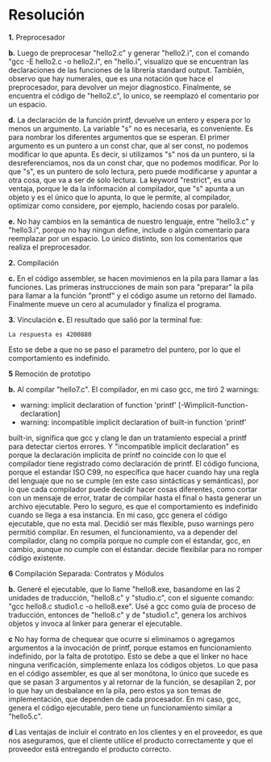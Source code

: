 # Resolución
**1.** Preprocesador

**b.** Luego de preprocesar "hello2.c" y generar "hello2.i", con el comando "gcc -E hello2.c -o hello2.i", en "hello.i", visualizo que se encuentran las declaraciones de las funciones de la librería standard output. También, observo que hay numerales, que es una notación que hace el preprocesador, para devolver un mejor diagnostico. Finalmente, se encuentra el código de "hello2.c", lo unico, se reemplazó el comentario por un espacio.

**d.** La declaración de la función printf, devuelve un entero y espera por lo menos un argumento. La variable "s" no es necesaria, es conveniente. Es para nombrar los diferentes argumentos que se esperan. El primer argumento es un puntero a un const char, que al ser const, no podemos modificar lo que apunta. Es decir, si utilizamos "s" nos da un puntero, si la desreferenciamos, nos da un const char, que no podemos modificar. Por lo que "s", es un puntero de solo lectura, pero puede modificarse y apuntar a otra cosa, que va a ser de solo lectura. La keyword "restrict", es una ventaja, porque le da la información al compilador, que "s" apunta a un objeto y es el único que lo apunta, lo que le permite, al compilador, optimizar como considere, por ejemplo, haciendo cosas por paralelo.

**e.** No hay cambios en la semántica de nuestro lenguaje, entre "hello3.c" y "hello3.i", porque no hay ningun define, include o algún comentario para reemplazar por un espacio. Lo único distinto, son los comentarios que realiza el preprocesador.

**2.** Compilación

**c.** En el código assembler, se hacen movimienos en la pila para llamar a las funciones. Las primeras instrucciones de main son para "preparar" la pila para llamar a la función "prontf" y el código asume un retorno del llamado. Finalmente mueve un cero al acumulador y finaliza el programa.

**3.** Vinculación
**c.** El resultado que salió por la terminal fue:
```
La respuesta es 4200880
```
Esto se debe a que no se paso el parametro del puntero, por lo que el comportamiento es indefinido.

**5** Remoción de prototipo

**b.**
Al compilar "hello7.c". El compilador, en mi caso gcc, me tiró 2 warnings:
- warning: implicit declaration of function 'printf' [-Wimplicit-function-declaration]
- warning: incompatible implicit declaration of built-in function 'printf'

built-in, significa que gcc y clang le dan un tratamiento especial a printf para detectar ciertos errores. Y "incompatible implicit declaration" es porque la declaración implicita de printf no coincide con lo que el compilador tiene registrado como declaración de printf.
El código funciona, porque el estandar ISO C99, no específica que hacer cuando hay una regla del lenguaje que no se cumple (en este caso sintácticas y semánticas), por lo que cada compilador puede decidir hacer cosas diferentes, como cortar con un mensaje de error, tratar de compilar hasta el final o hasta generar un archivo ejecutable. Pero lo seguro, es que el comportamiento es indefinido cuando se llega a esa instancia. En mi caso, gcc genera el código ejecutable, que no esta mal. Decidió ser más flexible, puso warnings pero permitió compilar. En resumen, el funcionamiento, va a depender del compilador, clang no compila porque no cumple con el éstandar, gcc, en cambio, aunque no cumple con el éstandar. decide flexibilar para no romper código existente.

**6** Compilación Separada: Contratos y Módulos

**b.** Generé el ejecutable, que lo llame "hello8.exe, basandome en las 2 unidades de traducción, "hello8.c" y "studio.c", con el siguente comando: "gcc hello8.c studio1.c -o hello8.exe". Usé a gcc como guía de proceso de traducción, entonces de "hello8.c" y de "studio1.c", genera los archivos objetos y invoca al linker para generar el ejecutable.

**c** No hay forma de chequear que ocurre si eliminamos o agregamos argumentos a la invocación de printf, porque estamos en funcionamiento indefinido, por la falta de prototipo. Esto se debe a que el linker no hace ninguna verificación, simplemente enlaza los códigos objetos. Lo que pasa en el código assembler, es que al ser monótona, lo único que sucede es que se pasan 3 argumentos y al retornar de la función, se desapilan 2, por lo que hay un desbalance en la pila, pero estos ya son temas de implementación, que dependen de cada procesador. En mi caso, gcc, genera el código ejecutable, pero tiene un funcionamiento similar a "hello5.c".

**d** Las ventajas de incluir el contrato en los clientes y en el proveedor, es que nos aseguramos, que el cliente utilice el producto correctamente y que el proveedor está entregando el producto correcto.